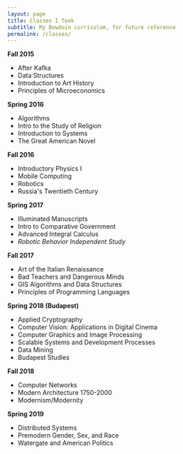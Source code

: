 ```yaml
---
layout: page
title: Classes I Took
subtitle: My Bowdoin curriculum, for future reference
permalink: /classes/
---
```


**Fall 2015**

- After Kafka
- Data Structures
- Introduction to Art History
- Principles of Microeconomics

**Spring 2016**

- Algorithms
- Intro to the Study of Religion
- Introduction to Systems
- The Great American Novel

**Fall 2016**

- Introductory Physics I
- Mobile Computing
- Robotics
- Russia's Twentieth Century

**Spring 2017**

- Illuminated Manuscripts
- Intro to Comparative Government
- Advanced Integral Calculus
- *Robotic Behavior Independent Study*

**Fall 2017**

- Art of the Italian Renaissance
- Bad Teachers and Dangerous Minds
- GIS Algorithms and Data Structures
- Principles of Programming Languages

**Spring 2018 (Budapest)**

- Applied Cryptography
- Computer Vision: Applications in Digital Cinema
- Computer Graphics and Image Processing
- Scalable Systems and Development Processes
- Data Mining
- Budapest Studies

**Fall 2018**

- Computer Networks
- Modern Architecture 1750-2000
- Modernism/Modernity

**Spring 2019**

- Distributed Systems
- Premodern Gender, Sex, and Race
- Watergate and American Politics